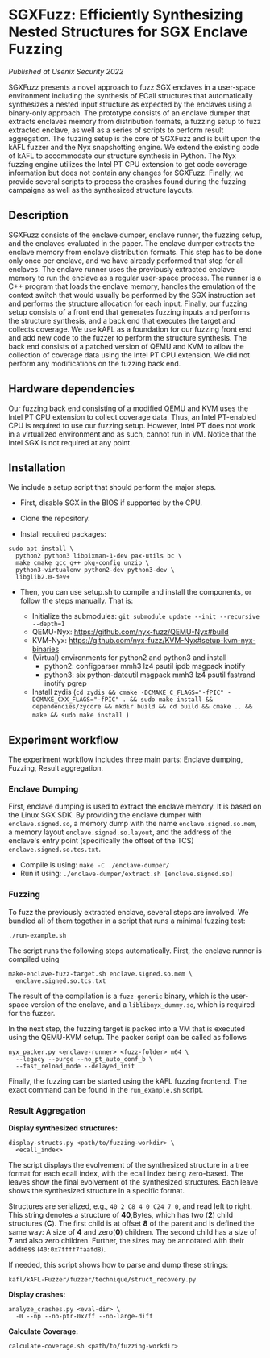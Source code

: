 # SGXFuzz: Efficiently Synthesizing Nested Structures for SGX Enclave Fuzzing

*Published at Usenix Security 2022*

SGXFuzz presents a novel approach to fuzz SGX enclaves in a user-space
environment including the synthesis of ECall structures that automatically
synthesizes a nested input structure as expected by the enclaves using a
binary-only approach. The prototype consists of an enclave dumper that
extracts enclaves memory from distribution formats, a fuzzing setup to fuzz
extracted enclave, as well as a series of scripts to perform result
aggregation. The fuzzing setup is the core of SGXFuzz and is built upon the
kAFL fuzzer and the Nyx snapshotting engine. We extend the existing code of
kAFL to accommodate our structure synthesis in Python. The Nyx fuzzing engine
utilizes the Intel PT CPU extension to get code coverage information but does
not contain any changes for SGXFuzz. Finally, we provide several scripts to
process the crashes found during the fuzzing campaigns as well as the
synthesized structure layouts.


## Description

SGXFuzz consists of the enclave dumper, enclave runner, the fuzzing setup, and
the enclaves evaluated in the paper. The enclave dumper extracts the enclave
memory from enclave distribution formats. This step has to be done only once
per enclave, and we have already performed that step for all enclaves. The
enclave runner uses the previously extracted enclave memory to run the
enclave as a regular user-space process. The runner is a C++ program that
loads the enclave memory, handles the emulation of the context switch that
would usually be performed by the SGX instruction set and performs the
structure allocation for each input. Finally, our fuzzing setup consists of a
front end that generates fuzzing inputs and performs the structure synthesis,
and a back end that executes the target and collects coverage. We use kAFL as
a foundation for our fuzzing front end and add new code to the fuzzer to
perform the structure synthesis. The back end consists of a patched version
of QEMU and KVM to allow the collection of coverage data using the Intel PT
CPU extension. We did not perform any modifications on the fuzzing back end.


## Hardware dependencies

Our fuzzing back end consisting of a modified QEMU and KVM uses the Intel PT
CPU extension to collect coverage data. Thus, an Intel PT-enabled CPU is
required to use our fuzzing setup. However, Intel PT does not work in a
virtualized environment and as such, cannot run in VM. Notice that the
Intel SGX is not required at any point.

## Installation

We include a setup script that should perform the major steps.

* First, disable SGX in the BIOS if supported by the CPU.

* Clone the repository.

* Install required packages:

```
sudo apt install \
  python2 python3 libpixman-1-dev pax-utils bc \
  make cmake gcc g++ pkg-config unzip \
  python3-virtualenv python2-dev python3-dev \
  libglib2.0-dev+
```

* Then, you can use setup.sh to compile and install the components, or follow
  the steps manually. That is:

  * Initialize the submodules: `git submodule update --init --recursive --depth=1`
  * QEMU-Nyx: https://github.com/nyx-fuzz/QEMU-Nyx#build
  * KVM-Nyx: https://github.com/nyx-fuzz/KVM-Nyx#setup-kvm-nyx-binaries
  * (Virtual) environments for python2 and python3 and install
    * python2: configparser mmh3 lz4 psutil ipdb msgpack inotify
    * python3: six python-dateutil msgpack mmh3 lz4 psutil fastrand inotify pgrep
  * Install zydis (`cd zydis && cmake -DCMAKE_C_FLAGS="-fPIC" -DCMAKE_CXX_FLAGS="-fPIC" . && sudo make install && dependencies/zycore && mkdir build && cd build && cmake .. && make && sudo make install `)


## Experiment workflow

The experiment workflow includes three main parts: Enclave dumping, Fuzzing,
Result aggregation. 

### Enclave Dumping

First, enclave dumping is used to extract the enclave memory. It is based on
the Linux SGX SDK. By providing the enclave dumper with `enclave.signed.so`,
a memory dump with the name `enclave.signed.so.mem`, a memory layout
`enclave.signed.so.layout`, and the address of the enclave's entry point
(specifically the offset of the TCS) `enclave.signed.so.tcs.txt`.

* Compile is using: `make -C ./enclave-dumper/`
* Run it using: `./enclave-dumper/extract.sh [enclave.signed.so]`

### Fuzzing

To fuzz the previously extracted enclave, several steps are involved. We
bundled all of them together in a script that runs a minimal fuzzing test:

`./run-example.sh`

The script runs the following steps automatically. First, the enclave runner
is compiled using

```
make-enclave-fuzz-target.sh enclave.signed.so.mem \
  enclave.signed.so.tcs.txt
```

The result of the compilation is a `fuzz-generic` binary, which is the
user-space version of the enclave, and a `liblibnyx_dummy.so`, which is
required for the fuzzer. 

In the next step, the fuzzing target is packed into a VM that is executed
using the QEMU-KVM setup. The packer script can be called as follows

```
nyx_packer.py <enclave-runner> <fuzz-folder> m64 \
  --legacy --purge --no_pt_auto_conf_b \
  --fast_reload_mode --delayed_init
```

Finally, the fuzzing can be started using the kAFL fuzzing frontend. The exact
command can be found in the `run_example.sh` script.

### Result Aggregation

**Display synthesized structures:**

```
display-structs.py <path/to/fuzzing-workdir> \
  <ecall_index>
```

The script displays the evolvement of the synthesized structure in a tree
format for each ecall index, with the ecall index being zero-based. The
leaves show the final evolvement of the synthesized structures. Each leave
shows the synthesized structure in a specific format.

Structures are serialized, e.g., `40 2 C8 4 0 C24 7 0`, and read left to
right. This string denotes a structure of **40**\,Bytes, which has two
(**2**) child structures (**C**). The first child is at offset **8** of the
parent and is defined the same way: A size of **4** and zero(**0**) children.
The second child has a size of **7** and also zero children. Further, the
sizes may be annotated with their address (`40:0x7ffff7faafd8`).

If needed, this script shows how to parse and dump these strings:

`kafl/kAFL-Fuzzer/fuzzer/technique/struct_recovery.py`

**Display crashes:**

```
analyze_crashes.py <eval-dir> \
  -0 --np --no-ptr-0x7ff --no-large-diff
```

**Calculate Coverage:**

`calculate-coverage.sh <path/to/fuzzing-workdir>`
